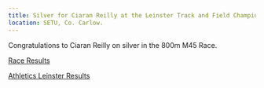 ```yaml
---
title: Silver for Ciaran Reilly at the Leinster Track and Field Championships
location: SETU, Co. Carlow.
---
```


Congratulations to Ciaran Reilly on silver in the 800m M45 Race.

<a href="/races/2022-05-29-Leinster-Outdoor-Track/" target="_blank" rel="noopener noreferrer">Race Results</a>

<a href="http://results.athleticsleinster.com/Outdoors-2022/JSM/menu.html/" target="_blank" rel="noopener noreferrer">Athletics Leinster Results</a>
 
